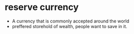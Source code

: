 # reserve currency

- A currency that is commonly accepted around the world
- preffered storehold of wealth, people want to save in it.
